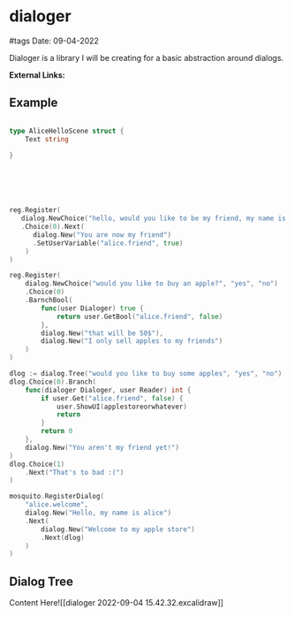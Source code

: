 # dialoger
#tags
Date: 09-04-2022

Dialoger is a library I will be creating for a basic abstraction around dialogs.

**External Links:**

## Example
```go

type AliceHelloScene struct {
	Text string
	
}






reg.Register(  
   dialog.NewChoice("hello, would you like to be my friend, my name is alise", "yes", "no")  
   .Choice(0).Next(  
      dialog.New("You are now my friend")  
	  .SetUserVariable("alice.friend", true)
    )  
)

reg.Register(
	dialog.NewChoice("would you like to buy an apple?", "yes", "no")
	.Choice(0)
	.BarnchBool(
		func(user Dialoger) true {
			return user.GetBool("alice.friend", false)
		},
		dialog.New("that will be 50$"),
		dialog.New("I only sell apples to my friends")
	)
)

dlog := dialog.Tree("would you like to buy some apples", "yes", "no")
dlog.Choice(0).Branch(
	func(dialoger Dialoger, user Reader) int {
		if user.Get("alice.friend", false) {
			user.ShowUI(applestoreorwhatever)
			return
		}
		return 0
	},
	dialog.New("You aren't my friend yet!")
)
dlog.Choice(1)
	.Next("That's to bad :(")
)

mosquito.RegisterDialog(
	"alice.welcome",
	dialog.New("Hello, my name is alice")
	.Next(
		dialog.New("Welcome to my apple store")
		.Next(dlog)
	)
)
```
## Dialog Tree
Content Here![[dialoger 2022-09-04 15.42.32.excalidraw]]